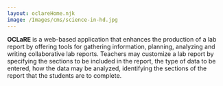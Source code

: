 ```yaml
---
layout: oclareHome.njk
image: /Images/cms/science-in-hd.jpg
---
```

**OCLaRE** is a web-based application that enhances the production of a lab report by offering tools for gathering information, planning, analyzing and writing collaborative lab reports. Teachers may customize a lab report by specifying the sections to be included in the report, the type of data to be entered, how the data may be analyzed, identifying the sections of the report that the students are to complete.